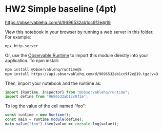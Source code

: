 # HW2 Simple baseline (4pt)

https://observablehq.com/d/9696532ab1cc9f2e@19

View this notebook in your browser by running a web server in this folder. For
example:

~~~sh
npx http-server
~~~

Or, use the [Observable Runtime](https://github.com/observablehq/runtime) to
import this module directly into your application. To npm install:

~~~sh
npm install @observablehq/runtime@5
npm install https://api.observablehq.com/d/9696532ab1cc9f2e@19.tgz?v=3
~~~

Then, import your notebook and the runtime as:

~~~js
import {Runtime, Inspector} from "@observablehq/runtime";
import define from "9696532ab1cc9f2e";
~~~

To log the value of the cell named “foo”:

~~~js
const runtime = new Runtime();
const main = runtime.module(define);
main.value("foo").then(value => console.log(value));
~~~
